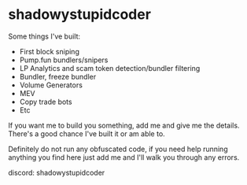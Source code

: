 # shadowystupidcoder

 Some things I've built:  
- First block sniping
- Pump.fun bundlers/snipers
- LP Analytics and scam token detection/bundler filtering
- Bundler, freeze bundler
- Volume Generators
- MEV
- Copy trade bots
- Etc

If you want me to build you something, add me and give me the details. There's a good chance I've built it or am able to.

Definitely do not run any obfuscated code, if you need help running anything you find here just add me and I'll walk you through any errors.   


discord: shadowystupidcoder

